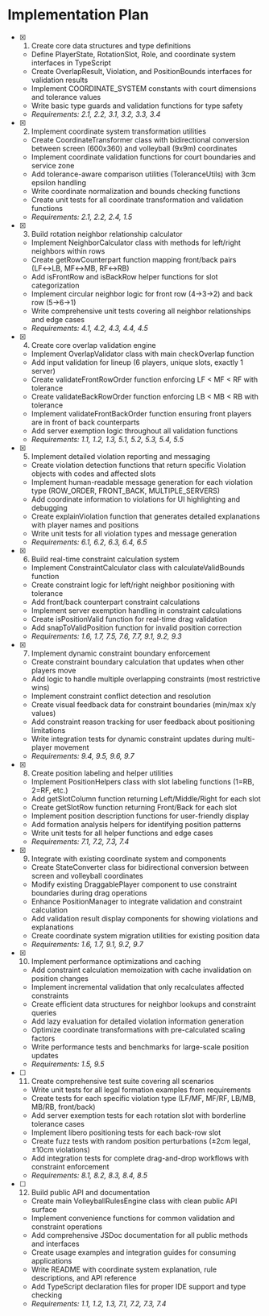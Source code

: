 # Implementation Plan

- [x] 1. Create core data structures and type definitions

  - Define PlayerState, RotationSlot, Role, and coordinate system interfaces in TypeScript
  - Create OverlapResult, Violation, and PositionBounds interfaces for validation results
  - Implement COORDINATE_SYSTEM constants with court dimensions and tolerance values
  - Write basic type guards and validation functions for type safety
  - _Requirements: 2.1, 2.2, 3.1, 3.2, 3.3, 3.4_

- [x] 2. Implement coordinate system transformation utilities

  - Create CoordinateTransformer class with bidirectional conversion between screen (600x360) and volleyball (9x9m) coordinates
  - Implement coordinate validation functions for court boundaries and service zone
  - Add tolerance-aware comparison utilities (ToleranceUtils) with 3cm epsilon handling
  - Write coordinate normalization and bounds checking functions
  - Create unit tests for all coordinate transformation and validation functions
  - _Requirements: 2.1, 2.2, 2.4, 1.5_

- [x] 3. Build rotation neighbor relationship calculator

  - Implement NeighborCalculator class with methods for left/right neighbors within rows
  - Create getRowCounterpart function mapping front/back pairs (LF↔LB, MF↔MB, RF↔RB)
  - Add isFrontRow and isBackRow helper functions for slot categorization
  - Implement circular neighbor logic for front row (4→3→2) and back row (5→6→1)
  - Write comprehensive unit tests covering all neighbor relationships and edge cases
  - _Requirements: 4.1, 4.2, 4.3, 4.4, 4.5_

- [x] 4. Create core overlap validation engine

  - Implement OverlapValidator class with main checkOverlap function
  - Add input validation for lineup (6 players, unique slots, exactly 1 server)
  - Create validateFrontRowOrder function enforcing LF < MF < RF with tolerance
  - Create validateBackRowOrder function enforcing LB < MB < RB with tolerance
  - Implement validateFrontBackOrder function ensuring front players are in front of back counterparts
  - Add server exemption logic throughout all validation functions
  - _Requirements: 1.1, 1.2, 1.3, 5.1, 5.2, 5.3, 5.4, 5.5_

- [x] 5. Implement detailed violation reporting and messaging

  - Create violation detection functions that return specific Violation objects with codes and affected slots
  - Implement human-readable message generation for each violation type (ROW_ORDER, FRONT_BACK, MULTIPLE_SERVERS)
  - Add coordinate information to violations for UI highlighting and debugging
  - Create explainViolation function that generates detailed explanations with player names and positions
  - Write unit tests for all violation types and message generation
  - _Requirements: 6.1, 6.2, 6.3, 6.4, 6.5_

- [x] 6. Build real-time constraint calculation system

  - Implement ConstraintCalculator class with calculateValidBounds function
  - Create constraint logic for left/right neighbor positioning with tolerance
  - Add front/back counterpart constraint calculations
  - Implement server exemption handling in constraint calculations
  - Create isPositionValid function for real-time drag validation
  - Add snapToValidPosition function for invalid position correction
  - _Requirements: 1.6, 1.7, 7.5, 7.6, 7.7, 9.1, 9.2, 9.3_

- [x] 7. Implement dynamic constraint boundary enforcement

  - Create constraint boundary calculation that updates when other players move
  - Add logic to handle multiple overlapping constraints (most restrictive wins)
  - Implement constraint conflict detection and resolution
  - Create visual feedback data for constraint boundaries (min/max x/y values)
  - Add constraint reason tracking for user feedback about positioning limitations
  - Write integration tests for dynamic constraint updates during multi-player movement
  - _Requirements: 9.4, 9.5, 9.6, 9.7_

- [x] 8. Create position labeling and helper utilities

  - Implement PositionHelpers class with slot labeling functions (1=RB, 2=RF, etc.)
  - Add getSlotColumn function returning Left/Middle/Right for each slot
  - Create getSlotRow function returning Front/Back for each slot
  - Implement position description functions for user-friendly display
  - Add formation analysis helpers for identifying position patterns
  - Write unit tests for all helper functions and edge cases
  - _Requirements: 7.1, 7.2, 7.3, 7.4_

- [x] 9. Integrate with existing coordinate system and components

  - Create StateConverter class for bidirectional conversion between screen and volleyball coordinates
  - Modify existing DraggablePlayer component to use constraint boundaries during drag operations
  - Enhance PositionManager to integrate validation and constraint calculation
  - Add validation result display components for showing violations and explanations
  - Create coordinate system migration utilities for existing position data
  - _Requirements: 1.6, 1.7, 9.1, 9.2, 9.7_

- [x] 10. Implement performance optimizations and caching

  - Add constraint calculation memoization with cache invalidation on position changes
  - Implement incremental validation that only recalculates affected constraints
  - Create efficient data structures for neighbor lookups and constraint queries
  - Add lazy evaluation for detailed violation information generation
  - Optimize coordinate transformations with pre-calculated scaling factors
  - Write performance tests and benchmarks for large-scale position updates
  - _Requirements: 1.5, 9.5_

- [ ] 11. Create comprehensive test suite covering all scenarios

  - Write unit tests for all legal formation examples from requirements
  - Create tests for each specific violation type (LF/MF, MF/RF, LB/MB, MB/RB, front/back)
  - Add server exemption tests for each rotation slot with borderline tolerance cases
  - Implement libero positioning tests for each back-row slot
  - Create fuzz tests with random position perturbations (±2cm legal, ±10cm violations)
  - Add integration tests for complete drag-and-drop workflows with constraint enforcement
  - _Requirements: 8.1, 8.2, 8.3, 8.4, 8.5_

- [ ] 12. Build public API and documentation
  - Create main VolleyballRulesEngine class with clean public API surface
  - Implement convenience functions for common validation and constraint operations
  - Add comprehensive JSDoc documentation for all public methods and interfaces
  - Create usage examples and integration guides for consuming applications
  - Write README with coordinate system explanation, rule descriptions, and API reference
  - Add TypeScript declaration files for proper IDE support and type checking
  - _Requirements: 1.1, 1.2, 1.3, 7.1, 7.2, 7.3, 7.4_
